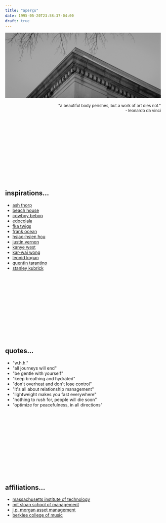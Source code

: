 ```yaml
---
title: "aperçu"
date: 1995-05-20T23:58:37-04:00
draft: true
---
```


![](../../images/mit.jpg)

<div style='font-size: 13px' align='right'>
    "a beautiful body perishes, but a work of art dies not."<br>
     - leonardo da vinci
</div>

<!--more-->

<br><br><br><br>
<br><br><br><br>
<br><br><br><br>


## inspirations...

- [ash thorp](https://altcinc.com/)
- [beach house](http://www.beachhousebaltimore.com/)
- [cowboy bebop](https://en.wikipedia.org/wiki/Cowboy_Bebop)
- [edocolala](https://www.youtube.com/c/edocolala)
- [fka twigs](https://www.fkatwigsofficial.com/)
- [frank ocean](https://blonded.co/)
- [hsiao-hsien hou](https://www.imdb.com/name/nm0396284/)
- [justin vernon](https://boniver.org/)
- [kanye west](https://shop.kanyewest.com/)
- [kar-wai wong](https://www.imdb.com/name/nm0939182/)
- [leonid kogan](https://mitsloan.mit.edu/faculty/directory/leonid-kogan)
- [quentin tarantino](https://www.imdb.com/name/nm0000233/)
- [stanley kubrick](https://www.imdb.com/name/nm0000040/)


<br><br><br><br>
<br><br><br><br>
<br><br><br><br>


## quotes...

- "w.h.h."
- "all journeys will end"
- "be gentle with yourself"
- "keep breathing and hydrated"
- "don't overheat and don't lose control"
- "it's all about relationship management"
- "lightweight makes you fast everywhere"
- "nothing to rush for, people will die soon" 
- "optimize for peacefulness, in all directions"


<br><br><br><br>
<br><br><br><br>
<br><br><br><br>


## affiliations...

- [massachusetts institute of technology](https://www.mit.edu/)
- [mit sloan school of management](https://mitsloan.mit.edu/)
- [j.p. morgan asset management](https://am.jpmorgan.com/us/en/asset-management/liq/)
- [berklee college of music](https://www.berklee.edu/)


<br><br><br><br>
<br><br><br><br>
<br><br><br><br>


<br><br><br><br>
<br><br><br><br>
<br><br><br><br>
